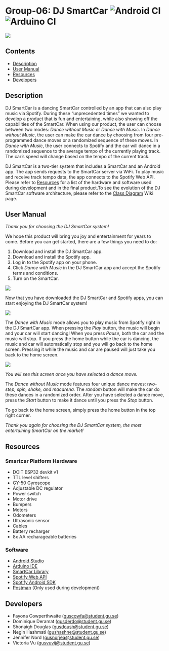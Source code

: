 # Group-06: DJ SmartCar ![Android CI] ![Arduino CI]

![](https://i.imgur.com/K6XNvpd.png)

## Contents
* [Description](#description)
* [User Manual](#user-manual)
* [Resources](#resources)
* [Developers](#developers)

## Description 
DJ SmartCar is a dancing SmartCar controlled by an app that can also play music via Spotify. During these “unprecedented times” we wanted to develop a product that is fun and entertaining, while also showing off the capabilities of the SmartCar. When using our product, the user can choose between two modes: *Dance without Music* or *Dance with Music*. In *Dance without Music*, the user can make the car dance by choosing from four pre-programmed dance moves or a randomized sequence of these moves. In *Dance with Music*, the user connects to Spotify and the car will dance in a randomized sequence to the average tempo of the currently playing track. The car’s speed will change based on the tempo of the current track.

DJ SmartCar is a two-tier system that includes a SmartCar and an Android app. The app sends requests to the SmartCar server via WiFi. To play music and receive track tempo data, the app connects to the Spotify Web API. Please refer to [Resources](#resources) for a list of the hardware and software used during development and in the final product.To see the evolution of the DJ SmartCar software architecture, please refer to the [Class Diagram](https://github.com/DIT112-V20/group-06/wiki/Class-Diagram) Wiki page.

## User Manual

*Thank you for choosing the DJ SmartCar system!*

We hope this product will bring you joy and entertainment for years to come. Before you can get started, there are a few things you need to do: 
1. Download and install the DJ SmartCar app.
2. Download and install the Spotify app.
3. Log in to the Spotify app on your phone. 
4. Click *Dance with Music* in the DJ SmartCar app and accept the Spotify terms and conditions.
5. Turn on the SmartCar.

![](https://i.imgur.com/Ql6TQxW.jpg?1)

Now that you have downloaded the DJ SmartCar and Spotify apps, you can start enjoying the DJ SmartCar system! 


![](https://i.imgur.com/bILHO3g.jpg?1)

The *Dance with Music* mode allows you to play music from Spotify right in the DJ SmartCar app. When pressing the *Play* button, the music will begin and your car will start dancing! When you press *Pause*, both the car and the music will stop. If you press the home button while the car is dancing, the music and car will automatically stop and you will go back to the home screen. Pressing it while the music and car are paused will just take you back to the home screen.


![](https://i.imgur.com/WJRigre.jpg?1)

*You will see this screen once you have selected a dance move.* 

The *Dance without Music* mode features four unique dance moves: *two-step, spin, shake, and macarena.* The *random* button will make the car do these dances in a randomized order. After you have selected a dance move, press the *Start* button to make it dance until you press the *Stop* button.  

To go back to the home screen, simply press the home button in the top right corner. 

*Thank you again for choosing the DJ SmartCar system, the most entertaining SmartCar on the market!* 

## Resources
### Smartcar Platform Hardware
* DOIT ESP32 devkit v1
* TTL level shifters
* GY-50 Gyroscope
* Adjustable DC regulator
* Power switch
* Motor drive
* Bumpers 
* Motors
* Odometers
* Ultrasonic sensor
* Cables
* Battery recharger
* 8x AA recharageable batteries

### Software
* [Android Studio](https://developer.android.com/studio)
* [Arduino IDE](https://www.arduino.cc/en/Main/Software)
* [SmartCar Library](https://www.arduinolibraries.info/libraries/smartcar-shield)
* [Spotify Web API](https://developer.spotify.com/documentation/web-api/)
* [Spotify Android SDK](https://developer.spotify.com/documentation/android/)
* [Postman](https://postman.com) (Only used during development)

## Developers
* Fayona Cowperthwaite (guscowfa@student.gu.se)
* Dominique Deramat (gusderdo@student.gu.se)
* Shonaigh Douglas (gusdoush@student.gu.se)
* Negin Hashmati (gushashne@student.gu.se)
* Jennifer Nord (gusnorjea@student.gu.se)
* Victoria Vu (gusvuvij@student.gu.se)

[Android CI]: https://github.com/DIT112-V20/group-06/workflows/Android%20CI/badge.svg
[Arduino CI]: https://github.com/DIT112-V20/group-06/workflows/Arduino%20CI/badge.svg
